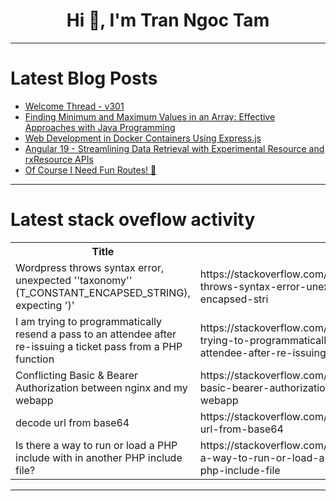 <h1 align="center">Hi 👋, I'm Tran Ngoc Tam</h1>

---

# Latest Blog Posts 
<!-- BLOG-POST-LIST:START -->
- [Welcome Thread - v301](https://dev.to/devteam/welcome-thread-v301-3eom)
- [Finding Minimum and Maximum Values in an Array: Effective Approaches with Java Programming](https://dev.to/dhanush9952/finding-minimum-and-maximum-values-in-an-array-effective-approaches-with-java-programming-39dp)
- [Web Development in Docker Containers Using Express.js](https://dev.to/optiwariindia/web-development-in-docker-containers-using-expressjs-3k3l)
- [Angular 19 - Streamlining Data Retrieval with Experimental Resource and rxResource APIs](https://dev.to/this-is-angular/angular-19-streamlining-data-retrieval-with-resource-and-rxresource-apis-3lb2)
- [Of Course I Need Fun Routes! 🌈](https://dev.to/annavi11arrea1/of-course-i-need-fun-routes-48fe)
<!-- BLOG-POST-LIST:END -->

---

# Latest stack oveflow activity
<table>
  <tr><th>Title</th><th>Link</th></tr>
  <!-- STACKOVERFLOW:START --><tr><td>Wordpress throws syntax error, unexpected &#39;&#39;taxonomy&#39;&#39; &lpar;T_CONSTANT_ENCAPSED_STRING&rpar;, expecting &#39;&rpar;&#39;</td><td>https://stackoverflow.com/questions/79161074/wordpress-throws-syntax-error-unexpected-taxonomy-t-constant-encapsed-stri</td></tr><tr><td>I am trying to programmatically resend a pass to an attendee after re-issuing a ticket pass from a PHP function</td><td>https://stackoverflow.com/questions/79161032/i-am-trying-to-programmatically-resend-a-pass-to-an-attendee-after-re-issuing-a</td></tr><tr><td>Conflicting Basic &amp; Bearer Authorization between nginx and my webapp</td><td>https://stackoverflow.com/questions/79160944/conflicting-basic-bearer-authorization-between-nginx-and-my-webapp</td></tr><tr><td>decode url from base64</td><td>https://stackoverflow.com/questions/79160783/decode-url-from-base64</td></tr><tr><td>Is there a way to run or load a PHP include with in another PHP include file?</td><td>https://stackoverflow.com/questions/79160721/is-there-a-way-to-run-or-load-a-php-include-with-in-another-php-include-file</td></tr><!-- STACKOVERFLOW:END -->
</table>

---


